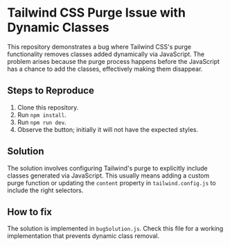 # Tailwind CSS Purge Issue with Dynamic Classes

This repository demonstrates a bug where Tailwind CSS's purge functionality removes classes added dynamically via JavaScript.  The problem arises because the purge process happens before the JavaScript has a chance to add the classes, effectively making them disappear.

## Steps to Reproduce

1. Clone this repository.
2. Run `npm install`.
3. Run `npm run dev`.
4. Observe the button; initially it will not have the expected styles.

## Solution

The solution involves configuring Tailwind's purge to explicitly include classes generated via JavaScript.  This usually means adding a custom purge function or updating the `content` property in `tailwind.config.js` to include the right selectors.

## How to fix

The solution is implemented in `bugSolution.js`. Check this file for a working implementation that prevents dynamic class removal.